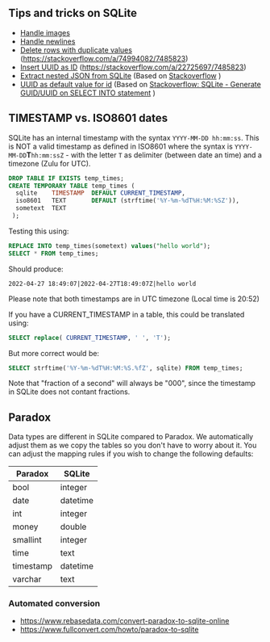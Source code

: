 
## Tips and tricks on SQLite

- [Handle images](handle_images/)
- [Handle newlines](handle_newlines/)
- [Delete rows with duplicate values](delete_rows_with_duplicate_values) (https://stackoverflow.com/a/74994082/7485823)
- [Insert UUID as ID](Insert_UUID_as_ID) (https://stackoverflow.com/a/22725697/7485823)
- [Extract nested JSON from SQLite](SQLite2JSON_hash/) (Based on [Stackoverflow](https://stackoverflow.com/a/61004015/7485823) )
- [UUID as default value for id](DefaultUUID/) (Based on [Stackoverflow: SQLite - Generate GUID/UUID on SELECT INTO statement](https://stackoverflow.com/a/66625212) )


## TIMESTAMP vs. ISO8601 dates

SQLite has an internal timestamp with the syntax `YYYY-MM-DD hh:mm:ss`. This is NOT a valid timestamp as defined in ISO8601 where the syntax is `YYYY-MM-DD`**T**`hh:mm:ssZ` - with the letter `T` as delimiter (between date an time) and a timezone  (Zulu for UTC).

```sql
DROP TABLE IF EXISTS temp_times;
CREATE TEMPORARY TABLE temp_times (
  sqlite    TIMESTAMP  DEFAULT CURRENT_TIMESTAMP,
  iso8601   TEXT       DEFAULT (strftime('%Y-%m-%dT%H:%M:%SZ')),
  sometext  TEXT
 );
```

Testing this using:

```sql
REPLACE INTO temp_times(sometext) values("hello world");
SELECT * FROM temp_times;
```
Should produce:
```console
2022-04-27 18:49:07|2022-04-27T18:49:07Z|hello world
```
Please note that both timestamps are in UTC timezone (Local time is 20:52)

If you have a CURRENT_TIMESTAMP in a table, this could be translated using:
```sql
SELECT replace( CURRENT_TIMESTAMP, ' ', 'T');
```
But more correct would be:

```sql
SELECT strftime('%Y-%m-%dT%H:%M:%S.%fZ', sqlite) FROM temp_times;
```
Note that "fraction of a second" will always be "000", since the timestamp in SQLite does not contant fractions.


## Paradox

Data types are different in SQLite compared to Paradox. We automatically adjust them as we copy the tables so you don't have to worry about it. You can adjust the mapping rules if you wish to change the following defaults:

Paradox|SQLite
---|---
bool | integer
date | datetime
int | integer
money | double
smallint | integer
time | text
timestamp | datetime
varchar | text 

### Automated conversion

- https://www.rebasedata.com/convert-paradox-to-sqlite-online
- https://www.fullconvert.com/howto/paradox-to-sqlite
